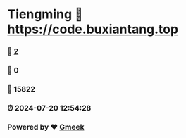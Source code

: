 # Tiengming :link: https://code.buxiantang.top 
### :page_facing_up: [2](https://code.buxiantang.top/tag.html) 
### :speech_balloon: 0 
### :hibiscus: 15822 
### :alarm_clock: 2024-07-20 12:54:28 
### Powered by :heart: [Gmeek](https://github.com/Meekdai/Gmeek)
